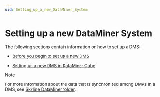 ```yaml
---
uid: Setting_up_a_new_DataMiner_System
---
```


# Setting up a new DataMiner System

The following sections contain information on how to set up a DMS:

- [Before you begin to set up a new DMS](Before_you_begin_to_set_up_a_new_DMS.md)

- [Setting up a new DMS in DataMiner Cube](Setting_up_a_new_DMS_in_DataMiner_Cube.md)

> [!NOTE]
> For more information about the data that is synchronized among DMAs in a DMS, see [Skyline DataMiner folder](xref:SkylineDataminerFolder#skyline-dataminer-folder).
>
